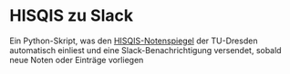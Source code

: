 # HISQIS zu Slack

Ein Python-Skript, was den [HISQIS-Notenspiegel](https://qis.dez.tu-dresden.de/) der TU-Dresden automatisch einliest und eine Slack-Benachrichtigung versendet, sobald neue Noten oder Einträge vorliegen
